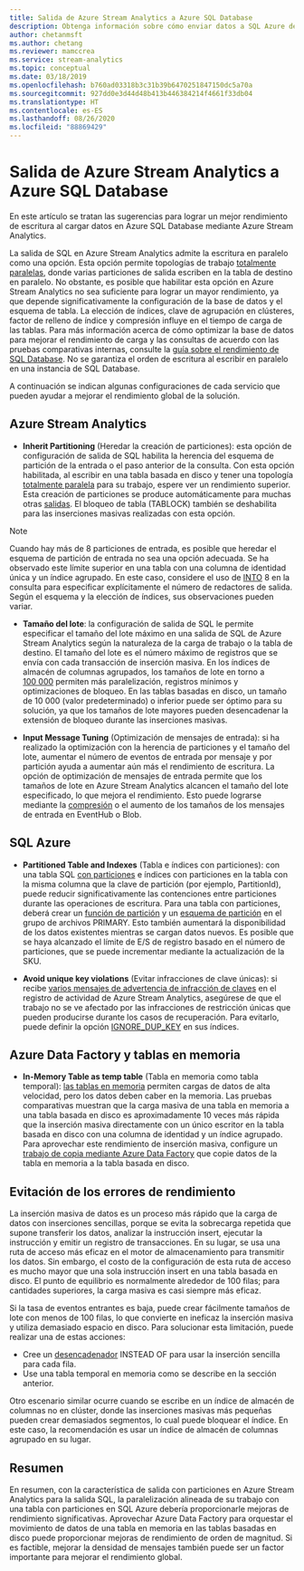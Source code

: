 ```yaml
---
title: Salida de Azure Stream Analytics a Azure SQL Database
description: Obtenga información sobre cómo enviar datos a SQL Azure desde Azure Stream Analytics y lograr mayores tasas de rendimiento de escritura.
author: chetanmsft
ms.author: chetang
ms.reviewer: mamccrea
ms.service: stream-analytics
ms.topic: conceptual
ms.date: 03/18/2019
ms.openlocfilehash: b760ad03318b3c31b39b6470251847150dc5a70a
ms.sourcegitcommit: 927dd0e3d44d48b413b446384214f4661f33db04
ms.translationtype: HT
ms.contentlocale: es-ES
ms.lasthandoff: 08/26/2020
ms.locfileid: "88869429"
---
```

# <a name="azure-stream-analytics-output-to-azure-sql-database"></a>Salida de Azure Stream Analytics a Azure SQL Database

En este artículo se tratan las sugerencias para lograr un mejor rendimiento de escritura al cargar datos en Azure SQL Database mediante Azure Stream Analytics.

La salida de SQL en Azure Stream Analytics admite la escritura en paralelo como una opción. Esta opción permite topologías de trabajo [totalmente paralelas](stream-analytics-parallelization.md#embarrassingly-parallel-jobs), donde varias particiones de salida escriben en la tabla de destino en paralelo. No obstante, es posible que habilitar esta opción en Azure Stream Analytics no sea suficiente para lograr un mayor rendimiento, ya que depende significativamente la configuración de la base de datos y el esquema de tabla. La elección de índices, clave de agrupación en clústeres, factor de relleno de índice y compresión influye en el tiempo de carga de las tablas. Para más información acerca de cómo optimizar la base de datos para mejorar el rendimiento de carga y las consultas de acuerdo con las pruebas comparativas internas, consulte la [guía sobre el rendimiento de SQL Database](../azure-sql/database/performance-guidance.md). No se garantiza el orden de escritura al escribir en paralelo en una instancia de SQL Database.

A continuación se indican algunas configuraciones de cada servicio que pueden ayudar a mejorar el rendimiento global de la solución.

## <a name="azure-stream-analytics"></a>Azure Stream Analytics

- **Inherit Partitioning** (Heredar la creación de particiones): esta opción de configuración de salida de SQL habilita la herencia del esquema de partición de la entrada o el paso anterior de la consulta. Con esta opción habilitada, al escribir en una tabla basada en disco y tener una topología [totalmente paralela](stream-analytics-parallelization.md#embarrassingly-parallel-jobs) para su trabajo, espere ver un rendimiento superior. Esta creación de particiones se produce automáticamente para muchas otras [salidas](stream-analytics-parallelization.md#partitions-in-inputs-and-outputs). El bloqueo de tabla (TABLOCK) también se deshabilita para las inserciones masivas realizadas con esta opción.

> [!NOTE] 
> Cuando hay más de 8 particiones de entrada, es posible que heredar el esquema de partición de entrada no sea una opción adecuada. Se ha observado este límite superior en una tabla con una columna de identidad única y un índice agrupado. En este caso, considere el uso de [INTO](https://docs.microsoft.com/stream-analytics-query/into-azure-stream-analytics#into-shard-count) 8 en la consulta para especificar explícitamente el número de redactores de salida. Según el esquema y la elección de índices, sus observaciones pueden variar.

- **Tamaño del lote**: la configuración de salida de SQL le permite especificar el tamaño del lote máximo en una salida de SQL de Azure Stream Analytics según la naturaleza de la carga de trabajo o la tabla de destino. El tamaño del lote es el número máximo de registros que se envía con cada transacción de inserción masiva. En los índices de almacén de columnas agrupados, los tamaños de lote en torno a [100 000](https://docs.microsoft.com/sql/relational-databases/indexes/columnstore-indexes-data-loading-guidance) permiten más paralelización, registros mínimos y optimizaciones de bloqueo. En las tablas basadas en disco, un tamaño de 10 000 (valor predeterminado) o inferior puede ser óptimo para su solución, ya que los tamaños de lote mayores pueden desencadenar la extensión de bloqueo durante las inserciones masivas.

- **Input Message Tuning** (Optimización de mensajes de entrada): si ha realizado la optimización con la herencia de particiones y el tamaño del lote, aumentar el número de eventos de entrada por mensaje y por partición ayuda a aumentar aún más el rendimiento de escritura. La opción de optimización de mensajes de entrada permite que los tamaños de lote en Azure Stream Analytics alcancen el tamaño del lote especificado, lo que mejora el rendimiento. Esto puede lograrse mediante la [compresión](stream-analytics-define-inputs.md) o el aumento de los tamaños de los mensajes de entrada en EventHub o Blob.

## <a name="sql-azure"></a>SQL Azure

- **Partitioned Table and Indexes** (Tabla e índices con particiones): con una tabla SQL [con particiones](https://docs.microsoft.com/sql/relational-databases/partitions/partitioned-tables-and-indexes?view=sql-server-2017) e índices con particiones en la tabla con la misma columna que la clave de partición (por ejemplo, PartitionId), puede reducir significativamente las contenciones entre particiones durante las operaciones de escritura. Para una tabla con particiones, deberá crear un [función de partición](https://docs.microsoft.com/sql/t-sql/statements/create-partition-function-transact-sql?view=sql-server-2017) y un [esquema de partición](https://docs.microsoft.com/sql/t-sql/statements/create-partition-scheme-transact-sql?view=sql-server-2017) en el grupo de archivos PRIMARY. Esto también aumentará la disponibilidad de los datos existentes mientras se cargan datos nuevos. Es posible que se haya alcanzado el límite de E/S de registro basado en el número de particiones, que se puede incrementar mediante la actualización de la SKU.

- **Avoid unique key violations** (Evitar infracciones de clave únicas): si recibe [varios mensajes de advertencia de infracción de claves](stream-analytics-troubleshoot-output.md#key-violation-warning-with-azure-sql-database-output) en el registro de actividad de Azure Stream Analytics, asegúrese de que el trabajo no se ve afectado por las infracciones de restricción únicas que pueden producirse durante los casos de recuperación. Para evitarlo, puede definir la opción [IGNORE\_DUP\_KEY](stream-analytics-troubleshoot-output.md#key-violation-warning-with-azure-sql-database-output) en sus índices.

## <a name="azure-data-factory-and-in-memory-tables"></a>Azure Data Factory y tablas en memoria

- **In-Memory Table as temp table** (Tabla en memoria como tabla temporal): [las tablas en memoria](/sql/relational-databases/in-memory-oltp/in-memory-oltp-in-memory-optimization) permiten cargas de datos de alta velocidad, pero los datos deben caber en la memoria. Las pruebas comparativas muestran que la carga masiva de una tabla en memoria a una tabla basada en disco es aproximadamente 10 veces más rápida que la inserción masiva directamente con un único escritor en la tabla basada en disco con una columna de identidad y un índice agrupado. Para aprovechar este rendimiento de inserción masiva, configure un [trabajo de copia mediante Azure Data Factory](../data-factory/connector-azure-sql-database.md) que copie datos de la tabla en memoria a la tabla basada en disco.

## <a name="avoiding-performance-pitfalls"></a>Evitación de los errores de rendimiento
La inserción masiva de datos es un proceso más rápido que la carga de datos con inserciones sencillas, porque se evita la sobrecarga repetida que supone transferir los datos, analizar la instrucción insert, ejecutar la instrucción y emitir un registro de transacciones. En su lugar, se usa una ruta de acceso más eficaz en el motor de almacenamiento para transmitir los datos. Sin embargo, el costo de la configuración de esta ruta de acceso es mucho mayor que una sola instrucción insert en una tabla basada en disco. El punto de equilibrio es normalmente alrededor de 100 filas; para cantidades superiores, la carga masiva es casi siempre más eficaz. 

Si la tasa de eventos entrantes es baja, puede crear fácilmente tamaños de lote con menos de 100 filas, lo que convierte en ineficaz la inserción masiva y utiliza demasiado espacio en disco. Para solucionar esta limitación, puede realizar una de estas acciones:
* Cree un [desencadenador](/sql/t-sql/statements/create-trigger-transact-sql) INSTEAD OF para usar la inserción sencilla para cada fila.
* Use una tabla temporal en memoria como se describe en la sección anterior.

Otro escenario similar ocurre cuando se escribe en un índice de almacén de columnas no en clúster, donde las inserciones masivas más pequeñas pueden crear demasiados segmentos, lo cual puede bloquear el índice. En este caso, la recomendación es usar un índice de almacén de columnas agrupado en su lugar.

## <a name="summary"></a>Resumen

En resumen, con la característica de salida con particiones en Azure Stream Analytics para la salida SQL, la paralelización alineada de su trabajo con una tabla con particiones en SQL Azure debería proporcionarle mejoras de rendimiento significativas. Aprovechar Azure Data Factory para orquestar el movimiento de datos de una tabla en memoria en las tablas basadas en disco puede proporcionar mejoras de rendimiento de orden de magnitud. Si es factible, mejorar la densidad de mensajes también puede ser un factor importante para mejorar el rendimiento global.